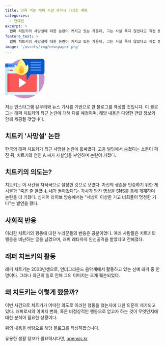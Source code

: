 ```yaml
---
title: 인육 먹는 래퍼 사망 자작극 기괴한 계획
categories:
  - 연예인
excerpt: >
  랩퍼 치트키의 사망설에 대한 논란이 커지고 있는 가운데, 그는 사실 죽지 않았다고 직접 밝히며 모든 것이 자작극이라고 주장했다. 온라인 커뮤니티와 SNS를 통해 연인과 함께 이를 알림으로써 큰 충격을 주었고, 랩퍼 레타와 함께 논란을 더욱 확산시켰다. 이에 대한 누리꾼들의 비난이 이어지고 있으며, 이에 대한 치트키의 행동과 발언은 뜻밖의 결과를 낳고 있다.
feature_text: >
  랩퍼 치트키의 사망설에 대한 논란이 커지고 있는 가운데, 그는 사실 죽지 않았다고 직접 밝히며 모든 것이 자작극이라고 주장했다. 온라인 커뮤니티와 SNS를 통해 연인과 함께 이를 알림으로써 큰 충격을 주었고, 랩퍼 레타와 함께 논란을 더욱 확산시켰다. 이에 대한 누리꾼들의 비난이 이어지고 있으며, 이에 대한 치트키의 행동과 발언은 뜻밖의 결과를 낳고 있다.
image: '/assets/img/newspaper.png'
---
```


<p><img src="/assets/img/news.png" alt="rentncar 속보" /></p>

<p>저는 인스타그램 갈무리와 뉴스 기사를 기반으로 한 블로그를 작성할 것입니다. 이 블로그는 래퍼 치트키의 최근 논란에 대해 다룰 예정이며, 해당 내용은 다양한 관련 정보와 함께 제공될 것입니다.</p>

<h2>치트키 '사망설' 논란</h2>

<p>한국의 래퍼 치트키가 최근 사망설 논란에 휩싸였다. 고층 빌딩에서 숨졌다는 소문이 퍼진 뒤, 치트키와 연인 A 씨가 사실임을 부인하며 논란이 커졌다.</p>

<h2>치트키의 의도는?</h2>

<p>치트키는 이 사건을 자작극으로 설정한 것으로 보였다. 자신의 생존을 인증하기 위한 게시물과 "죽은 줄 알았냐, 내가 돌아왔다"는 가사가 담긴 영상을 SNS를 통해 게재하며 논란을 더 키웠다. 심지어 라이브 방송에서는 "세상이 이상한 거고 너희들이 멍청한 거다"는 발언을 했다.</p>

<h2>사회적 반응</h2>

<p>이러한 치트키의 행동에 대한 누리꾼들의 반응은 공분이었다. 여러 사람들은 치트키의 행동을 비난하는 글을 남겼으며, 래퍼 레타까지 인신공격을 받았다고 전해졌다.</p>

<h2>래퍼 치트키의 활동</h2>

<p>래퍼 치트키는 2003년생으로, 언더그라운드 음악계에서 활동하고 있는 신예 래퍼 중 한 명이다. 그러나 최근의 일로 인해 그의 이미지는 크게 훼손되었다.</p>

<h2>왜 치트키는 이렇게 했을까?</h2>

<p>이번 사건으로 치트키가 어떠한 의도로 이러한 행동을 했는지에 대한 의문이 제기되고 있다. 래퍼로서의 이미지 변화, 혹은 비정상적인 행동으로 얻고자 하는 것이 무엇인지에 대한 분석이 필요한 상황이다.</p>

<p>위의 내용을 바탕으로 해당 블로그를 작성하겠습니다. </p>
유용한 생활 정보가 필요하시다면, <a href="https://opensis.kr" rel="dofollow">opensis.kr</a>


